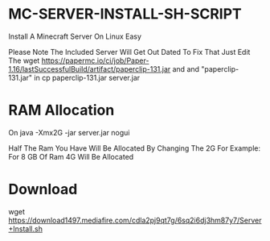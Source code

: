 # MC-SERVER-INSTALL-SH-SCRIPT 
Install A Minecraft Server On Linux Easy

Please Note The Included Server Will Get Out Dated To Fix That Just Edit The 
wget https://papermc.io/ci/job/Paper-1.16/lastSuccessfulBuild/artifact/paperclip-131.jar
and and "paperclip-131.jar" in cp paperclip-131.jar server.jar

# RAM Allocation

On java -Xmx2G -jar server.jar nogui

Half The Ram You Have Will Be Allocated By Changing The 2G
For Example:
For 8 GB Of Ram 4G Will Be Allocated

# Download

wget https://download1497.mediafire.com/cdla2pj9qt7g/6sq2i6dj3hm87y7/Server+Install.sh
